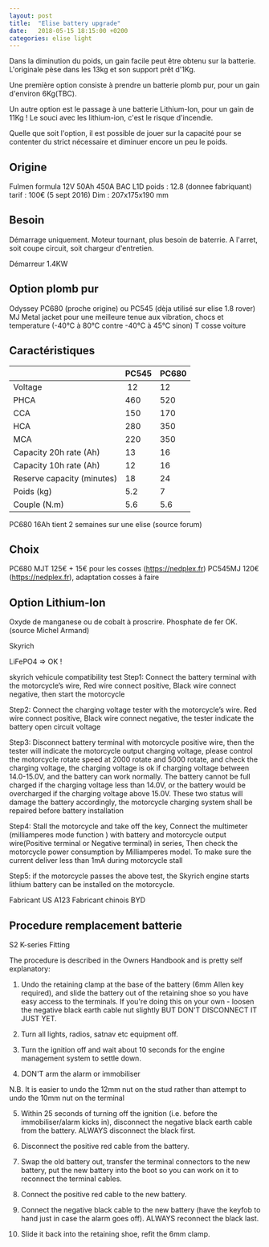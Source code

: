 ```yaml
---
layout: post
title:  "Elise battery upgrade"
date:   2018-05-15 18:15:00 +0200
categories: elise light 
---
```


Dans la diminution du poids, un gain facile peut être obtenu sur la batterie. L'originale pèse dans les 13kg et son support prêt d'1Kg.

Une première option consiste à prendre un batterie plomb pur, pour un gain d'environ 6Kg(TBC).

Un autre option est le passage à une batterie Lithium-Ion, pour un gain de 11Kg ! Le souci avec les lithium-ion, c'est le risque d'incendie.

Quelle que soit l'option, il est possible de jouer sur la capacité pour se contenter du strict nécessaire et diminuer encore un peu le poids.

Origine
-------
Fulmen formula 12V 50Ah 450A BAC L1D 
poids : 12.8 (donnee fabriquant)
tarif : 100€ (5 sept 2016)
Dim : 207x175x190 mm 

Besoin
------

Démarrage uniquement. Moteur tournant, plus besoin de baterrie. A l'arret, soit coupe circuit, soit chargeur d'entretien.

Démarreur 1.4KW


Option plomb pur
----------------

Odyssey PC680 (proche origine) ou PC545 (dèja utilisé sur elise 1.8 rover)
MJ Metal jacket pour une meilleure tenue aux vibration, chocs et temperature (-40°C à 80°C contre -40°C à 45°C sinon)
T cosse voiture


Caractéristiques 
----------------

|  | PC545 | PC680|
|--|-------|------|
|Voltage | 12 | 12|
|PHCA|460|520| 
|CCA|150|170|
|HCA|280|350|
|MCA|220|350|
|Capacity 20h rate (Ah)|13|16|
|Capacity 10h rate (Ah)|12|16|
|Reserve capacity (minutes)|18|24|
|Poids (kg)|5.2|7|
|Couple (N.m)|5.6|5.6|

PC680 16Ah tient 2 semaines sur une elise (source forum) 

Choix
-----
PC680 MJT 125€ + 15€ pour les cosses (https://nedplex.fr)
PC545MJ 120€ (https://nedplex.fr), adaptation cosses à faire

Option Lithium-Ion
------------------

Oxyde de manganese ou de cobalt à proscrire. Phosphate de fer OK. (source Michel Armand)

Skyrich 

LiFePO4 => OK !

skyrich vehicule compatibility test
Step1: Connect the battery terminal with the motorcycle’s wire, Red wire connect positive, Black wire connect negative, then start the motorcycle

Step2: Connect the charging voltage tester with the motorcycle’s wire. Red wire connect positive, Black wire connect negative, the tester indicate the battery open circuit voltage

Step3: Disconnect battery terminal with motorcycle positive wire, then the tester will indicate the motorcycle output charging voltage, please control the motorcycle rotate speed at 2000 rotate and 5000 rotate, and check the charging voltage, the charging voltage is ok if charging voltage between 14.0-15.0V, and the battery can work normally. The battery cannot be full charged if the charging voltage less than 14.0V, or the battery would be overcharged if the charging voltage above 15.0V. These two status will damage the battery accordingly, the motorcycle charging system shall be repaired before battery installation

Step4: Stall the motorcycle and take off the key, Connect the multimeter (milliamperes mode function ) with battery and motorcycle output wire(Positive terminal or Negative terminal) in series, Then check the motorcycle power consumption by Milliamperes model. To make sure the current deliver less than 1mA during motorcycle stall

Step5: if the motorcycle passes the above test, the Skyrich engine starts lithium battery can be installed on the motorcycle.




Fabricant US A123
Fabricant chinois BYD


Procedure remplacement batterie
--------------------------------

S2 K-series Fitting

The procedure is described in the Owners Handbook and is pretty self explanatory:

1) Undo the retaining clamp at the base of the battery (6mm Allen key required), and slide the battery out of the retaining shoe so you have easy access to the terminals. If you're doing this on your own - loosen the negative black earth cable nut slightly BUT DON'T DISCONNECT IT JUST YET.

2) Turn all lights, radios, satnav etc equipment off.

3) Turn the ignition off and wait about 10 seconds for the engine management system to settle down.

4) DON'T arm the alarm or immobiliser

N.B. It is easier to undo the 12mm nut on the stud rather than attempt to undo the 10mm nut on the terminal

5) Within 25 seconds of turning off the ignition (i.e. before the immobiliser/alarm kicks in), disconnect the negative black earth cable from the battery. ALWAYS disconnect the black first.

6) Disconnect the positive red cable from the battery.

7) Swap the old battery out, transfer the terminal connectors to the new battery, put the new battery into the boot so you can work on it to reconnect the terminal cables.

8) Connect the positive red cable to the new battery.

9) Connect the negative black cable to the new battery (have the keyfob to hand just in case the alarm goes off). ALWAYS reconnect the black last.

10) Slide it back into the retaining shoe, refit the 6mm clamp. 
